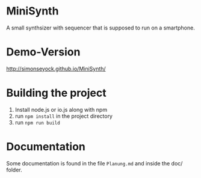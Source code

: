 # MiniSynth
A small synthsizer with sequencer that is supposed to run on a smartphone.

Demo-Version
============

http://simonseyock.github.io/MiniSynth/


Building the project
====================

1. Install node.js or io.js along with npm
2. run ``npm install`` in the project directory
3. run ``npm run build``


Documentation
=============

Some documentation is found in the file ``Planung.md`` and inside the doc/ folder.
